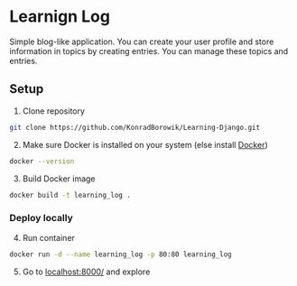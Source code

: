 # Learnign Log

Simple blog-like application. You can create your user profile and store information in topics by creating entries. You can manage these topics and entries.


## Setup

1. Clone repository

```bash
git clone https://github.com/KonradBorowik/Learning-Django.git
```

2. Make sure Docker is installed on your system (else install [Docker](https://docs.docker.com/engine/install/))
```bash
docker --version
```

3. Build Docker image

```bash
docker build -t learning_log .
```

### Deploy locally

4. Run container

```bash
docker run -d --name learning_log -p 80:80 learning_log
```
 5. Go to [localhost:8000/](localhost:8000/) and explore
